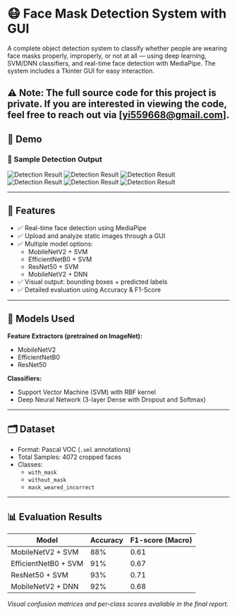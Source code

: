 # 😷 Face Mask Detection System with GUI

A complete object detection system to classify whether people are wearing face masks properly, improperly, or not at all — using deep learning, SVM/DNN classifiers, and real-time face detection with MediaPipe. The system includes a Tkinter GUI for easy interaction.


⚠️ Note: The full source code for this project is private. If you are interested in viewing the code, feel free to reach out via [yi559668@gmail.com].
---




## 📸 Demo

### 🧪 Sample Detection Output
![Detection Result](screenshots/1.png)
![Detection Result](screenshots/2.png)
![Detection Result](screenshots/3.png)
![Detection Result](screenshots/4.png)
![Detection Result](screenshots/5.png)
![Detection Result](screenshots/6.png)


---

## 🚀 Features

- ✅ Real-time face detection using MediaPipe
- ✅ Upload and analyze static images through a GUI
- ✅ Multiple model options:
  - MobileNetV2 + SVM
  - EfficientNetB0 + SVM
  - ResNet50 + SVM
  - MobileNetV2 + DNN
- ✅ Visual output: bounding boxes + predicted labels
- ✅ Detailed evaluation using Accuracy & F1-Score

---

## 🧠 Models Used

**Feature Extractors (pretrained on ImageNet):**
- MobileNetV2
- EfficientNetB0
- ResNet50

**Classifiers:**
- Support Vector Machine (SVM) with RBF kernel
- Deep Neural Network (3-layer Dense with Dropout and Softmax)

---

## 🗂️ Dataset

- Format: Pascal VOC (`.xml` annotations)
- Total Samples: 4072 cropped faces
- Classes:
  - `with_mask`
  - `without_mask`
  - `mask_weared_incorrect`

---

## 📊 Evaluation Results

| Model                 | Accuracy | F1-score (Macro) |
|-----------------------|----------|------------------|
| MobileNetV2 + SVM     | 88%      | 0.61             |
| EfficientNetB0 + SVM  | 91%      | 0.67             |
| ResNet50 + SVM        | 93%      | 0.71             |
| MobileNetV2 + DNN     | 92%      | 0.68             |

*Visual confusion matrices and per-class scores available in the final report.*

